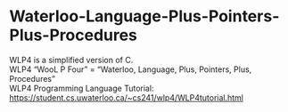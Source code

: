 # Waterloo-Language-Plus-Pointers-Plus-Procedures
WLP4 is a simplified version of C.  
WLP4 “WooL P Four” = “Waterloo, Language, Plus, Pointers, Plus, Procedures”  
WLP4 Programming Language Tutorial: https://student.cs.uwaterloo.ca/~cs241/wlp4/WLP4tutorial.html  


